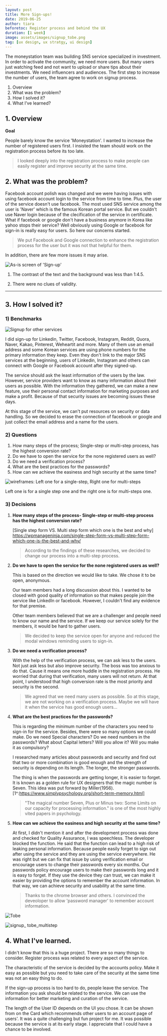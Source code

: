 ```yaml
---
layout: post
title: More Sign-ups!
date: 2019-06-25
author: tiara
beforetoc: Register process and behind the UX
duration: [1 week]
image: assets/images/signup_tobe.png
tag: [ux design, ux stratgy, ui design]
---
```


The moneystation team was building SNS service specialized in investment. In order to activate the community, we need more users. But many users just watching feed and not want to upload or share tips about their investments. We need influencers and audiences. The first step to increase the number of users, the team agree to work on signup process.

<!--more-->

1. Overview
2. What was the problem?
3. How I solved it?
4. What I’ve learned?

## 1. Overview

**Goal**

People barely know the service 'Moneystation'. I wanted to increase the number of registered users first. I insisted the team should work on the registration process before its too late. 

> I looked deeply into the registration process to make people can easily register and improve security at the same time. 

## 2. What was the problem?

Facebook account polish was changed and we were having issues with using facebook account login to the service from time to time. Plus, the user of the service doesn't use facebook. The most used SNS service among the user is 'Naver' which is the famous Korean portal service. But we couldn't use Naver login because of the clecification of the service in certificate. What if facebook or google don't have a business anymore in Korea like yahoo stops their service? Well obviously using Google or facebook for sign-in is really easy for users. So here our concerns started.

> We put Facebook and Google connection to enhance the registration process for the user but it was not that helpful for them. 

In addition, there are few more issues it may arise.

![As-is screen of 'Sign-up'](/assets/images/signup_asis.png) 

1) The contrast of the text and the background was less than 1:4.5.

2) There were no clues of validity. 

---

## 3. How I solved it? 

### 1) Benchmarks


![Signup for other services](/assets/images/signup_reference.png)

I did sign-up for Linkedin, Twitter, Facebook, Instagram, Reddit, Quora, Naver, Kakao, Pinterest, Weheartit and more.  Many of them use an email address and some Korean services are using phone numbers for the primary information they keep.  Even they don't link to the major SNS services at the beginning, users of Linkedin, Instagram and others can connect with Google or Facebook account after they signed-up.

The service should ask the least information of the users by the law. However, service providers want to know as many information about their users as possible. With the information they gathered, we can make a new feature, use their personal contact information for marketing purposes and make a profit. Because of that security issues are becoming issues these days. 

At this stage of the service, we can't put resources on security or data handling. So we decided to erase the connection of facebook or google and just collect the email address and a name for the users. 



### 2) Questions

1. How many steps of the process; Single-step or multi-step process, has the highest conversion rate?
2. Do we have to open the service for the none registered users as well?
3. Do we need a verification process?
4. What are the best practices for the passwords?
5. How can we achieve the easiness and high security at the same time?



![wireframes: Left one for a single-step, Right one for multi-steps](/assets/images/signup_wireframes.png)

Left one is for a single step one and the right one is for multi-steps one.



### 3) Decisions

1. **How many steps of the process- Single-step or multi-step process has the highest conversion rate?**  

   [Single step form VS. Multi step form which one is the best and why] https://wpmanageninja.com/single-step-form-vs-multi-step-form-which-one-is-the-best-and-why/

   > According to the findings of these researches, we decided to change our process into a multi-step process.

2. **Do we have to open the service for the none registered users as well?**

   This is based on the direction we would like to take. We chose it to be open, anonymous.

   Our team members had a long discussion about this. I wanted to be closed with good quality of information so that makes people join the service like LinkedIn or facebook. However, I couldn't find any evidence for that premise. 

   Other team members believed that we are a challenger and people need to know our name and the service. If we keep our service solely for the members, it would be hard to gather users. 

   > We decided to keep the service open for anyone and reduced the modal windows reminding users to sign-in. 

3. **Do we need a verification process?**

   With the help of the verification process, we can ask less to the users. Not just ask less but also improve security. The boss was too anxious to do that. Cause it means one more huddle in the registration process. He worried that during that verification, many users will not return. At that point, I understood that high conversion rate is the most priority and security is the second. 

   > We agreed that we need many users as possible. So at this stage, we are not working on a verification process. Maybe we will have it when the service has good enough users...

4. **What are the best practices for the passwords?**

   This is regarding the minimum number of the characters you need to sign-in for the service. Besides, there were so many options we could make. Do we need Special characters? Do we need numbers in the passwords? What about Capital letters? Will you allow it? Will you make it as compulsory? 

   I researched many articles about passwords and security and find out that two or more combination is good enough and the strength of security is depending on its length. The longer, the stronger passwords.

   The thing is when the passwords are getting longer, it is easier to forget. It is known as a golden rule for UX designers that the magic number is Seven. This idea was put forward by Miller(1956). [1^:https://www.simplypsychology.org/short-term-memory.html]

   > "The magical number Seven, Plus or Minus two: Some Limits on our capacity for processing information." is one of the most highly vited papers in psychology.

5. **How can we achieve the easiness and high security at the same time?**

   At first, I didn't mention it and after the development process was done and checked for Quality Assurance, I was speechless. The developer blocked the function. He said that the function can lead to a high risk of leaking personal information. Because people easily forget to sign out after using the service and they are using the service everywhere. He was right but we can fix that issue by using verification email or encourage users to change their passwords every six months. Our passwords policy encourage users to make their passwords long and it is easy to forget. If they use the device they can trust, we can make it easier by providing the options to remember the account information. In that way, we can achieve security and usability at the same time. 

   > Thanks to the chrome browser and others. I convinced the deveoloper to allow 'password manager' to remember account information. 

![Tobe](/assets/images/signup_tobe.png)

![signup_ tobe_multistep](/assets/images/signup_multi-steptobe.png)


## 4. What I've learned.

I didn't know that this is a huge project. There are so many things to consider. Register process was related to every aspect of the service. 

The characteristic of the service is decided by the accounts policy. Make it easy as possible but you need to take care of the security at the same time was not an easy thing to do.

If the sign-up process is too hard to do, people leave the service.  The information you ask should be related to the service. We can use the information for better marketing and curation of the service.

The length of the User ID depends on the UI you chose. It can be shown from on the Card which recommends other users to an account page of users'.  It was a quite challenging but fun project for me. It was possible because the service is at its early stage. I appreciate that I could have a chance to be involved.
